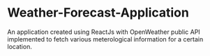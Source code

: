 # Weather-Forecast-Application
An application created  using ReactJs with OpenWeather public API implemented to  fetch various meterological information for a certain location.
